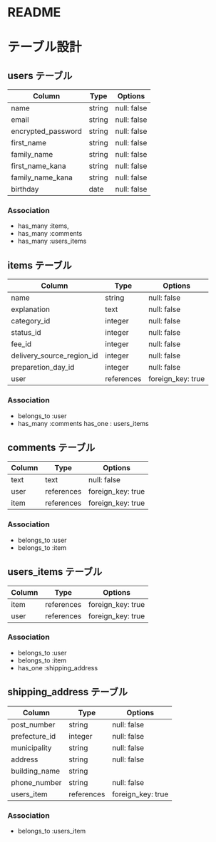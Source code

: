 # README
# テーブル設計

## users テーブル

| Column             | Type   | Options     |
| ---------------    | ------ | ----------- |
| name               | string | null: false |
| email              | string | null: false |
| encrypted_password | string | null: false |
| first_name         | string | null: false |
| family_name        | string | null: false |
| first_name_kana    | string | null: false |
| family_name_kana   | string | null: false |
| birthday           | date   | null: false |

### Association

- has_many :items, 
- has_many :comments
- has_many :users_items

## items テーブル

| Column                   | Type      | Options          |
| ----------------------   | ------    | --------------   |
| name                     | string    | null: false      |
| explanation              | text      | null: false      |
| category_id              | integer   | null: false      |
| status_id                | integer   | null: false      |
| fee_id                   | integer   | null: false      |
| delivery_source_region_id| integer   | null: false      |
| preparetion_day_id       | integer   | null: false      |
| user                     | references|foreign_key: true |

### Association

- belongs_to :user
- has_many :comments
has_one : users_items
## comments テーブル

| Column    | Type       | Options                        |
| --------- | ---------- | ------------------------------ |
| text      | text       | null: false                    |
| user      | references | foreign_key: true              |
| item      | references | foreign_key: true              |

### Association
- belongs_to :user
- belongs_to :item

## users_items テーブル

| Column                 | Type      | Options           |
| ---------------------- | --------- | ------------------|
| item                   |references | foreign_key: true |
| user                   |references | foreign_key: true |

### Association
- belongs_to :user
- belongs_to :item
- has_one :shipping_address


## shipping_address テーブル

| Column                 | Type       | Options           |
| ---------------------- | ---------  | --------------    |
| post_number            | string     | null: false       |
| prefecture_id          | integer    | null: false       |
| municipality           | string     | null: false       |
| address                | string     | null: false       |
| building_name          | string     |                   |
| phone_number           | string     | null: false       |  
| users_item             | references | foreign_key: true | 
### Association


- belongs_to :users_item

